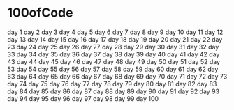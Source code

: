 # 100ofCode
day 1
day 2
day 3
day 4
day 5
day 6
day 7
day 8
day 9
day 10
day 11
day 12
day 13
day 14
day 15
day 16
day 17
day 18
day 19
day 20
day 21
day 22
day 23
day 24
day 25
day 26
day 27
day 28
day 29
day 30
day 31
day 32
day 33
day 34
day 35
day 36
day 37
day 38
day 39
day 40
day 41
day 42
day 43
day 44
day 45
day 46
day 47
day 48
day 49
day 50
day 51
day 52
day 53
day 54
day 55
day 56
day 57
day 58
day 59
day 60
day 61
day 62
day 63
day 64
day 65
day 66
day 67
day 68
day 69
day 70
day 71
day 72
day 73
day 74
day 75
day 76
day 77
day 78
day 79
day 80
day 81
day 82
day 83
day 84
day 85
day 86
day 87
day 88
day 89
day 90
day 91
day 92
day 93
day 94
day 95
day 96
day 97
day 98
day 99
day 100
